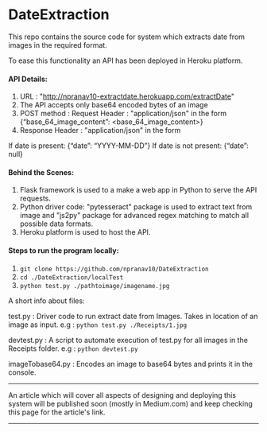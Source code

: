 # DateExtraction

This repo contains the source code for system which extracts date from images in the required format.

To ease this functionality an API has been deployed in Heroku platform.


#### API Details:
1) URL : "http://npranav10-extractdate.herokuapp.com/extractDate"
2) The API accepts only base64 encoded bytes of an image
3) POST method : Request Header : "application/json" in the form {“base_64_image_content”: <base_64_image_content>}
4) Response Header : "application/json" in the form

If date is present:
{“date”: “YYYY-MM-DD”}
If date is not present:
{“date”: null}



#### Behind the Scenes:
1) Flask framework is used to a make a web app in Python to serve the API requests. 
2) Python driver code: "pytesseract" package is used to extract text from image and "js2py" package for advanced regex matching to match all possible data formats. 
3) Heroku platform is used to host the API.

#### Steps to run the program locally:
1) `git clone https://github.com/npranav10/DateExtraction`
2) `cd ./DateExtraction/localTest`
3) `python test.py ./pathtoimage/imagename.jpg`

A short info about files:


test.py : Driver code to run extract date from Images. Takes in location of an image as input.
e.g : `python test.py ./Receipts/1.jpg`

devtest.py : A script to automate execution of test.py for all images in the Receipts folder.
e.g : `python devtest.py`

imageTobase64.py : Encodes an image to base64 bytes and prints it in the console.


***********************************************************************************************************************************************
An article which will cover all aspects of designing and deploying this system will be published soon (mostly in Medium.com) and keep checking this page for the article's link.
***********************************************************************************************************************************************